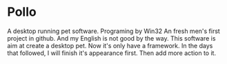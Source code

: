 # Pollo
A desktop running pet software. Programing by Win32
An fresh men's first project in github. And my English is not good by the way.
This software is aim at create a desktop pet. Now it's only have a framework.
In the days that followed, I will finish it's appearance first. Then add more action to it.
